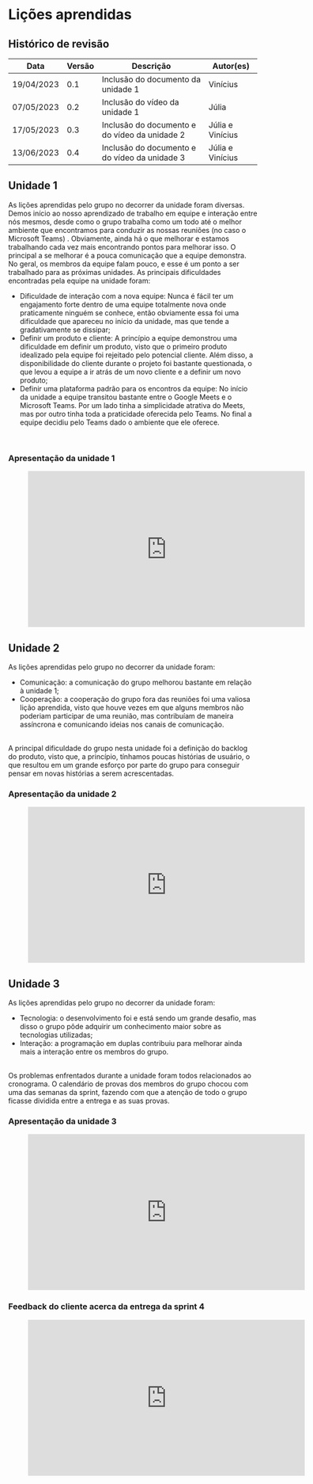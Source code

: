 # Lições aprendidas

## Histórico de revisão

|Data|Versão|Descrição|Autor(es)|
|----|------|---------|---------|
|19/04/2023|0.1|Inclusão do documento da unidade 1|Vinícius|
|07/05/2023|0.2|Inclusão do vídeo da unidade 1|Júlia|
|17/05/2023|0.3|Inclusão do documento e do vídeo da unidade 2|Júlia e Vinícius|
|13/06/2023|0.4|Inclusão do documento e do vídeo da unidade 3|Júlia e Vinícius|

## Unidade 1
As lições aprendidas pelo grupo no decorrer da unidade foram diversas. Demos início ao nosso aprendizado de trabalho em equipe e interação entre nós mesmos, desde como o grupo trabalha como um todo até o melhor ambiente que encontramos para conduzir as nossas reuniões (no caso o Microsoft Teams) . Obviamente, ainda há o que melhorar e estamos trabalhando cada vez mais encontrando pontos para melhorar isso. O principal a se melhorar é a  pouca comunicação que a equipe demonstra. No geral, os membros da equipe falam pouco, e esse é um ponto a ser trabalhado para as próximas unidades. As principais dificuldades encontradas pela equipe na unidade foram:

- Dificuldade de interação com a nova equipe: Nunca é fácil ter um engajamento forte dentro de uma equipe totalmente nova onde praticamente ninguém se conhece, então obviamente essa foi uma dificuldade que apareceu no início da unidade, mas que tende a gradativamente se dissipar;
- Definir um produto e cliente: A princípio a equipe demonstrou uma dificuldade em definir um produto, visto que o primeiro produto idealizado pela equipe foi rejeitado pelo potencial cliente. Além disso, a disponibilidade do cliente durante o projeto foi bastante questionada, o que levou a equipe a ir atrás de um novo cliente e a definir um novo produto;
- Definir uma plataforma padrão para os encontros da equipe: No início da unidade a equipe transitou bastante entre o Google Meets e o Microsoft Teams. Por um lado tinha a simplicidade atrativa do Meets, mas por outro tinha toda a praticidade oferecida pelo Teams. No final a equipe decidiu pelo Teams dado o ambiente que ele oferece.
<br>

### Apresentação da unidade 1
<figure class="video_container">
    <iframe width="560" height="315" src="https://www.youtube.com/embed/0qMbfvaRScg" title="YouTube video player" frameborder="0" allow="accelerometer; autoplay; clipboard-write; encrypted-media; gyroscope; picture-in-picture; web-share" allowfullscreen></iframe>
</figure>

## Unidade 2

As lições aprendidas pelo grupo no decorrer da unidade foram: 

- Comunicação: a comunicação do grupo melhorou bastante em relação à unidade 1; 
- Cooperação: a cooperação do grupo fora das reuniões foi uma valiosa lição aprendida, visto que houve vezes em que alguns membros não poderiam participar de uma reunião, mas contribuíam de maneira assíncrona e comunicando ideias nos canais de comunicação. 

<br>A principal dificuldade do grupo nesta unidade foi a definição do backlog do produto, visto que, a princípio, tínhamos poucas histórias de usuário, o que resultou em um grande esforço por parte do grupo para conseguir pensar em novas histórias a serem acrescentadas.
<br>

### Apresentação da unidade 2
<figure class="video_container">
    <iframe width="560" height="315" src="https://www.youtube.com/embed/g413mRIlVYU" title="YouTube video player" frameborder="0" allow="accelerometer; autoplay; clipboard-write; encrypted-media; gyroscope; picture-in-picture; web-share" allowfullscreen></iframe>
</figure>

## Unidade 3

As lições aprendidas pelo grupo no decorrer da unidade foram:

- Tecnologia: o desenvolvimento foi e está sendo um grande desafio, mas disso o grupo pôde adquirir um conhecimento maior sobre as tecnologias utilizadas;
- Interação: a programação em duplas contribuiu para melhorar ainda mais a interação entre os membros do grupo.

<br>Os problemas enfrentados durante a unidade foram todos relacionados ao cronograma. O calendário de provas dos membros do grupo chocou com uma das semanas da sprint, fazendo com que a atenção de todo o grupo ficasse dividida entre a entrega e as suas provas.
<br>

### Apresentação da unidade 3
<figure class="video_container">
    <iframe width="560" height="315" src="https://www.youtube.com/embed/_QtY9dv6DEM" title="YouTube video player" frameborder="0" allow="accelerometer; autoplay; clipboard-write; encrypted-media; gyroscope; picture-in-picture; web-share" allowfullscreen></iframe>
</figure>

### Feedback do cliente acerca da entrega da sprint 4
<figure class="video_container">
    <iframe width="560" height="315" src="https://www.youtube.com/embed/q8z_07OgZFc" title="YouTube video player" frameborder="0" allow="accelerometer; autoplay; clipboard-write; encrypted-media; gyroscope; picture-in-picture; web-share" allowfullscreen></iframe>
</figure>